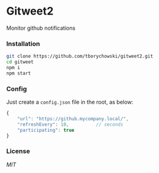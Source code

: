 # Gitweet2
Monitor github notifications

### Installation
```sh
git clone https://github.com/tborychowski/gitweet2.git
cd gitweet
npm i
npm start
```

### Config
Just create a `config.json` file in the root, as below:
```js
{
	"url": "https://github.mycompany.local/",
	"refreshEvery": 10,          // seconds
	"participating": true
}
```

### License
*MIT*
